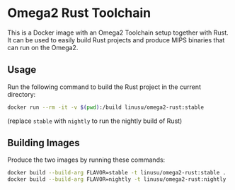 # Omega2 Rust Toolchain

This is a Docker image with an Omega2 Toolchain setup together with Rust. It can be used to easily build Rust projects and produce MIPS binaries that can run on the Omega2.

## Usage

Run the following command to build the Rust project in the current directory:

```sh
docker run --rm -it -v $(pwd):/build linusu/omega2-rust:stable
```

(replace `stable` with `nightly` to run the nightly build of Rust)

## Building Images

Produce the two images by running these commands:

```sh
docker build --build-arg FLAVOR=stable -t linusu/omega2-rust:stable .
docker build --build-arg FLAVOR=nightly -t linusu/omega2-rust:nightly .
```
